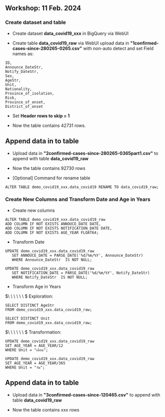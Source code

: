 ## Workshop: 11 Feb. 2024 


### Create dataset and table 
- Create dataset **data_covid19_xxx** in BigQuery via WebUI 

- Create table **data_covid19_raw** via WebUI upload data in  **"1confirmed-cases-since-280265-0265.csv"** with non-auto detect and set Field names as:

```
ID, 
Announce_DateStr,
Notify_DateStr, 
Sex, 
AgeStr, 
Unit, 
Nationality, 
Province_of_isolation, 
Risk, 
Province_of_onset, 
District_of_onset
```


- Set **Header rows to skip = 1**

- Now the table contains 42731 rows.

## Append data in to table 
- Upload data in **"2confirmed-cases-since-280265-0365part1.csv"** to append with table **data_covid19_raw** 


- Now the table contains 92730 rows

- [Optional] Command for rename table

```
ALTER TABLE demo_covid19_xxx.data_covid19 RENAME TO data_covid19_raw;
```

### Create New Columns and Transform Date and Age in Years 
- Create new columns

```
ALTER TABLE demo_covid19_xxx.data_covid19_raw
ADD COLUMN IF NOT EXISTS ANNOUCE_DATE DATE,
ADD COLUMN IF NOT EXISTS NOTIFICATION_DATE DATE,
ADD COLUMN IF NOT EXISTS AGE_YEAR FLOAT64;
```

- Transform Date

```
UPDATE demo_covid19_xxx.data_covid19_raw
   SET ANNOUCE_DATE = PARSE_DATE('%d/%m/%Y', Announce_DateStr)
   WHERE Announce_DateStr  IS NOT NULL;

```

```
UPDATE demo_covid19_xxx.data_covid19_raw
   SET NOTIFICATION_DATE = PARSE_DATE('%d/%m/%Y', Notify_DateStr)
   WHERE Notify_DateStr  IS NOT NULL;
```

- Transform Age in Years 

$\ \ \ \ \ \ $   Exploration:

```
SELECT DISTINCT AgeStr
FROM demo_covid19_xxx.data_covid19_raw;
```

```
SELECT DISTINCT Unit
FROM demo_covid19_xxx.data_covid19_raw;
```

$\ \ \ \ \ \ $   Transformation:

```
UPDATE demo_covid19_xxx.data_covid19_raw
SET AGE_YEAR = AGE_YEAR/12
WHERE Unit = "เดือน";

UPDATE demo_covid19_xxx.data_covid19_raw
SET AGE_YEAR = AGE_YEAR/365
WHERE Unit = "วัน";
```

## Append data in to table 
- Upload data in **"3confirmed-cases-since-120465.csv"** to append with table **data_covid19_raw** 


- Now the table contains xxx  rows


